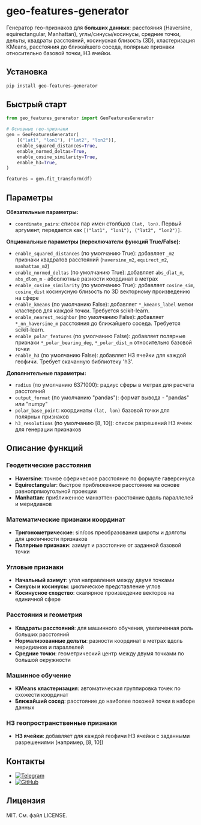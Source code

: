 geo-features-generator
======================

Генератор гео-признаков для **больших данных**: расстояния (Haversine, equirectangular, Manhattan), углы/синусы/косинусы, средние точки, дельты, квадраты расстояний, косинусная близость (3D), кластеризация KMeans, расстояния до ближайшего соседа, полярные признаки относительно базовой точки, H3 ячейки.

Установка
---------

```bash
pip install geo-features-generator
```

Быстрый старт
-------------

```python
from geo_features_generator import GeoFeaturesGenerator

# Основные гео-признаки
gen = GeoFeaturesGenerator(
    [("lat1", "lon1"), ("lat2", "lon2")],
    enable_squared_distances=True,
    enable_normed_deltas=True,
    enable_cosine_similarity=True,
    enable_h3=True,
)

features = gen.fit_transform(df)
```

Параметры
---------

**Обязательные параметры:**
- `coordinate_pairs`: список пар имен столбцов `(lat, lon)`. Первый аргумент, передается как `[("lat1", "lon1"), ("lat2", "lon2")]`.

**Опциональные параметры (переключатели функций True/False):**
- `enable_squared_distances` (по умолчанию True): добавляет `_m2` признаки квадратов расстояний (`haversine_m2`, `equirect_m2`, `manhattan_m2`)
- `enable_normed_deltas` (по умолчанию True): добавляет `abs_dlat_m`, `abs_dlon_m` - абсолютные разности координат в метрах
- `enable_cosine_similarity` (по умолчанию True): добавляет `cosine_sim`, `cosine_dist` косинусную близость по 3D векторному произведению на сфере
- `enable_kmeans` (по умолчанию False): добавляет `*_kmeans_label` метки кластеров для каждой точки. Требуется scikit-learn.
- `enable_nearest_neighbor` (по умолчанию False): добавляет `*_nn_haversine_m` расстояния до ближайшего соседа. Требуется scikit-learn.
- `enable_polar_features` (по умолчанию False): добавляет полярные признаки `*_polar_bearing_deg`, `*_polar_dist_m` относительно базовой точки
- `enable_h3` (по умолчанию False): добавляет H3 ячейки для каждой геофичи. Требует скачанную библиотеку 'h3'.  
  
**Дополнительные параметры:**
- `radius` (по умолчанию 6371000): радиус сферы в метрах для расчета расстояний
- `output_format` (по умолчанию "pandas"): формат вывода - "pandas" или "numpy"
- `polar_base_point`: координаты `(lat, lon)` базовой точки для полярных признаков
- `h3_resolutions` (по умолчанию [8, 10]): список разрешений H3 ячеек для генерации признаков

## Описание функций

### Геодетические расстояния
- **Haversine**: точное сферическое расстояние по формуле гаверсинуса
- **Equirectangular**: быстрое приближенное расстояние на основе равнопрямоугольной проекции
- **Manhattan**: приближенное манхэттен-расстояние вдоль параллелей и меридианов

### Математические признаки координат  
- **Тригонометрические**: sin/cos преобразования широты и долготы для цикличности признаков
- **Полярные признаки**: азимут и расстояние от заданной базовой точки

### Угловые признаки
- **Начальный азимут**: угол направления между двумя точками
- **Синусы и косинусы**: циклическое представление углов
- **Косинусное сходство**: скалярное произведение векторов на единичной сфере

### Расстояния и геометрия
- **Квадраты расстояний**: для машинного обучения, увеличенная роль больших расстояний
- **Нормализованные дельты**: разности координат в метрах вдоль меридианов и параллелей
- **Средние точки**: геометрический центр между двумя точками по большой окружности

### Машинное обучение
- **KMeans кластеризация**: автоматическая группировка точек по схожести координат
- **Ближайший сосед**: расстояние до наиболее похожей точки в наборе данных

### H3 геопространственные признаки
- **H3 ячейки**: добавляет для каждой геофичи H3 ячейки с заданными разрешениями (например, [8, 10])

Контакты
--------

- [![Telegram](https://img.shields.io/badge/Telegram-2CA5E0?style=flat&logo=telegram&logoColor=white)](https://t.me/sefixnep)  
- [![GitHub](https://img.shields.io/badge/GitHub-181717?style=flat&logo=github&logoColor=white)](https://github.com/sefixnep)

Лицензия
--------

MIT. См. файл LICENSE.



